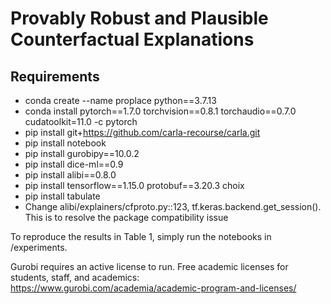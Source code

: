 # Provably Robust and Plausible Counterfactual Explanations

## Requirements
- conda create --name proplace python==3.7.13
- conda install pytorch==1.7.0 torchvision==0.8.1 torchaudio==0.7.0 cudatoolkit=11.0 -c pytorch
- pip install git+https://github.com/carla-recourse/carla.git
- pip install notebook
- pip install gurobipy==10.0.2
- pip install dice-ml==0.9
- pip install alibi==0.8.0
- pip install tensorflow==1.15.0 protobuf==3.20.3 choix
- pip install tabulate
- Change alibi/explainers/cfproto.py::123, tf.keras.backend.get_session(). This is to resolve the package compatibility issue

To reproduce the results in Table 1, simply run the notebooks in /experiments.

Gurobi requires an active license to run. Free academic licenses for students, staff, and academics: https://www.gurobi.com/academia/academic-program-and-licenses/


